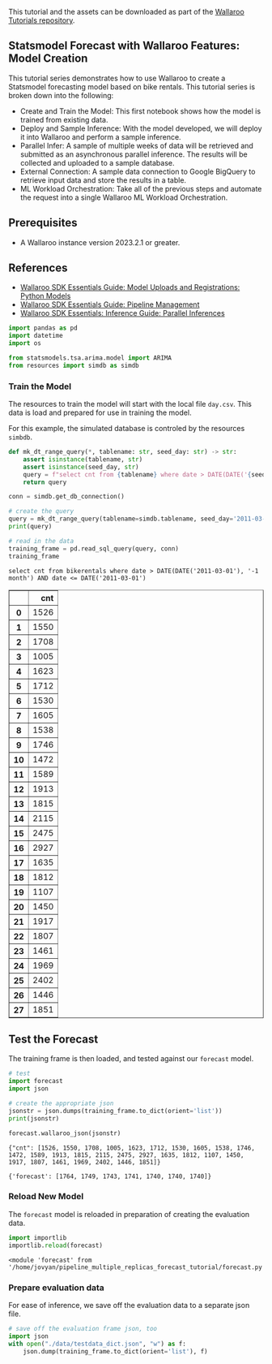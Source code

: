 This tutorial and the assets can be downloaded as part of the [Wallaroo Tutorials repository](https://github.com/WallarooLabs/Wallaroo_Tutorials/blob/2023.2.1_prerelease/wallaroo-features/pipeline_multiple_replicas_forecast_tutorial).

## Statsmodel Forecast with Wallaroo Features: Model Creation

This tutorial series demonstrates how to use Wallaroo to create a Statsmodel forecasting model based on bike rentals.  This tutorial series is broken down into the following:

* Create and Train the Model:  This first notebook shows how the model is trained from existing data.
* Deploy and Sample Inference:  With the model developed, we will deploy it into Wallaroo and perform a sample inference.
* Parallel Infer:  A sample of multiple weeks of data will be retrieved and submitted as an asynchronous parallel inference.  The results will be collected and uploaded to a sample database.
* External Connection:  A sample data connection to Google BigQuery to retrieve input data and store the results in a table.
* ML Workload Orchestration:  Take all of the previous steps and automate the request into a single Wallaroo ML Workload Orchestration.

## Prerequisites

* A Wallaroo instance version 2023.2.1 or greater.

## References

* [Wallaroo SDK Essentials Guide: Model Uploads and Registrations: Python Models](https://docs.wallaroo.ai/wallaroo-developer-guides/wallaroo-sdk-guides/wallaroo-sdk-essentials-guide/wallaroo-sdk-model-uploads/wallaroo-sdk-model-upload-python/)
* [Wallaroo SDK Essentials Guide: Pipeline Management](https://docs.wallaroo.ai/wallaroo-developer-guides/wallaroo-sdk-guides/wallaroo-sdk-essentials-guide/wallaroo-sdk-essentials-pipelines/wallaroo-sdk-essentials-pipeline/)
* [Wallaroo SDK Essentials: Inference Guide: Parallel Inferences](https://docs.wallaroo.ai/wallaroo-developer-guides/wallaroo-sdk-guides/wallaroo-sdk-essentials-guide/wallaroo-sdk-essentials-inferences/#parallel-inferences)

```python
import pandas as pd
import datetime
import os

from statsmodels.tsa.arima.model import ARIMA
from resources import simdb as simdb
```

### Train the Model

The resources to train the model will start with the local file `day.csv`.  This data is load and prepared for use in training the model.

For this example, the simulated database is controled by the resources `simbdb`.

```python
def mk_dt_range_query(*, tablename: str, seed_day: str) -> str:
    assert isinstance(tablename, str)
    assert isinstance(seed_day, str)
    query = f"select cnt from {tablename} where date > DATE(DATE('{seed_day}'), '-1 month') AND date <= DATE('{seed_day}')"
    return query

conn = simdb.get_db_connection()

# create the query
query = mk_dt_range_query(tablename=simdb.tablename, seed_day='2011-03-01')
print(query)

# read in the data
training_frame = pd.read_sql_query(query, conn)
training_frame
```

    select cnt from bikerentals where date > DATE(DATE('2011-03-01'), '-1 month') AND date <= DATE('2011-03-01')

<table border="1" class="dataframe">
  <thead>
    <tr style="text-align: right;">
      <th></th>
      <th>cnt</th>
    </tr>
  </thead>
  <tbody>
    <tr>
      <th>0</th>
      <td>1526</td>
    </tr>
    <tr>
      <th>1</th>
      <td>1550</td>
    </tr>
    <tr>
      <th>2</th>
      <td>1708</td>
    </tr>
    <tr>
      <th>3</th>
      <td>1005</td>
    </tr>
    <tr>
      <th>4</th>
      <td>1623</td>
    </tr>
    <tr>
      <th>5</th>
      <td>1712</td>
    </tr>
    <tr>
      <th>6</th>
      <td>1530</td>
    </tr>
    <tr>
      <th>7</th>
      <td>1605</td>
    </tr>
    <tr>
      <th>8</th>
      <td>1538</td>
    </tr>
    <tr>
      <th>9</th>
      <td>1746</td>
    </tr>
    <tr>
      <th>10</th>
      <td>1472</td>
    </tr>
    <tr>
      <th>11</th>
      <td>1589</td>
    </tr>
    <tr>
      <th>12</th>
      <td>1913</td>
    </tr>
    <tr>
      <th>13</th>
      <td>1815</td>
    </tr>
    <tr>
      <th>14</th>
      <td>2115</td>
    </tr>
    <tr>
      <th>15</th>
      <td>2475</td>
    </tr>
    <tr>
      <th>16</th>
      <td>2927</td>
    </tr>
    <tr>
      <th>17</th>
      <td>1635</td>
    </tr>
    <tr>
      <th>18</th>
      <td>1812</td>
    </tr>
    <tr>
      <th>19</th>
      <td>1107</td>
    </tr>
    <tr>
      <th>20</th>
      <td>1450</td>
    </tr>
    <tr>
      <th>21</th>
      <td>1917</td>
    </tr>
    <tr>
      <th>22</th>
      <td>1807</td>
    </tr>
    <tr>
      <th>23</th>
      <td>1461</td>
    </tr>
    <tr>
      <th>24</th>
      <td>1969</td>
    </tr>
    <tr>
      <th>25</th>
      <td>2402</td>
    </tr>
    <tr>
      <th>26</th>
      <td>1446</td>
    </tr>
    <tr>
      <th>27</th>
      <td>1851</td>
    </tr>
  </tbody>
</table>

## Test the Forecast

The training frame is then loaded, and tested against our `forecast` model.

```python
# test
import forecast
import json

# create the appropriate json
jsonstr = json.dumps(training_frame.to_dict(orient='list'))
print(jsonstr)

forecast.wallaroo_json(jsonstr)
```

    {"cnt": [1526, 1550, 1708, 1005, 1623, 1712, 1530, 1605, 1538, 1746, 1472, 1589, 1913, 1815, 2115, 2475, 2927, 1635, 1812, 1107, 1450, 1917, 1807, 1461, 1969, 2402, 1446, 1851]}

    {'forecast': [1764, 1749, 1743, 1741, 1740, 1740, 1740]}

### Reload New Model

The `forecast` model is reloaded in preparation of creating the evaluation data.

```python
import importlib
importlib.reload(forecast)
```

    <module 'forecast' from '/home/jovyan/pipeline_multiple_replicas_forecast_tutorial/forecast.py'>

### Prepare evaluation data

For ease of inference, we save off the evaluation data to a separate json file.

```python
# save off the evaluation frame json, too
import json
with open("./data/testdata_dict.json", "w") as f:
    json.dump(training_frame.to_dict(orient='list'), f)

```
